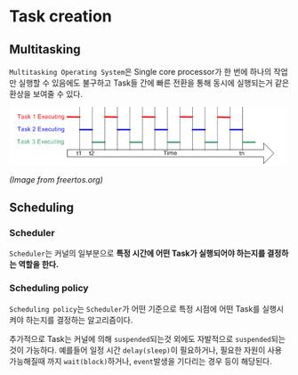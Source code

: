 # Task creation

## Multitasking

`Multitasking Operating System`은 Single core processor가 한 번에 하나의 작업만 실행할 수 있음에도 불구하고 Task들 간에 빠른 전환을 통해 동시에 실행되는거 같은 환상을 보여줄 수 있다.

<img src="./resources/multitasking_img.png" width="500">

*(Image from freertos.org)*

## Scheduling

### Scheduler

`Scheduler`는 커널의 일부분으로 **특정 시간에 어떤 Task가 실행되어야 하는지를 결정하는 역할을 한다.**

### Scheduling policy

`Scheduling policy`는 `Scheduler`가 어떤 기준으로 특정 시점에 어떤 Task를 실행시켜야 하는지를 결정하는 알고리즘이다.

추가적으로 Task는 커널에 의해 `suspended`되는것 외에도 자발적으로 `suspended`되는 것이 가능하다. 예를들어 일정 시간 `delay(sleep)`이 필요하거나, 필요한 자원이 사용 가능해질때 까지 `wait(block)`하거나, `event`발생을 기다리는 경우 등이 해당된다.

